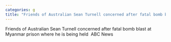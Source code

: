 ```yaml
---
categories: g
title: "Friends of Australian Sean Turnell concerned after fatal bomb blast at Myanmar prison where he is being held  ABC News"
---
```

Friends of Australian Sean Turnell concerned after fatal bomb blast at Myanmar prison where he is being held&nbsp;&nbsp;ABC News